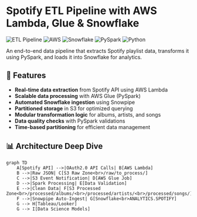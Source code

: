 # Spotify ETL Pipeline with AWS Lambda, Glue & Snowflake

![ETL Pipeline](https://img.shields.io/badge/ETL-Pipeline-blue) 
![AWS](https://img.shields.io/badge/AWS-Lambda%20%7C%20Glue%20%7C%20S3-orange)
![Snowflake](https://img.shields.io/badge/Snowflake-Data%20Warehouse-blue)
![PySpark](https://img.shields.io/badge/PySpark-3.1+-yellow)
![Python](https://img.shields.io/badge/Python-3.9+-blue)

An end-to-end data pipeline that extracts Spotify playlist data, transforms it using PySpark, and loads it into Snowflake for analytics.

## 🚀 Features

- **Real-time data extraction** from Spotify API using AWS Lambda
- **Scalable data processing** with AWS Glue (PySpark)
- **Automated Snowflake ingestion** using Snowpipe
- **Partitioned storage** in S3 for optimized querying
- **Modular transformation logic** for albums, artists, and songs
- **Data quality checks** with PySpark validations
- **Time-based partitioning** for efficient data management

## 📊 Architecture Deep Dive

```mermaid
graph TD
    A[Spotify API] -->|OAuth2.0 API Calls| B[AWS Lambda]
    B -->|Raw JSON| C[S3 Raw Zone<br>/raw/to_process/]
    C -->|S3 Event Notification| D[AWS Glue Job]
    D -->|Spark Processing| E[Data Validation]
    E -->|Clean Data| F[S3 Processed Zone<br>/processed/albums/<br>/processed/artists/<br>/processed/songs/]
    F -->|Snowpipe Auto-Ingest| G[Snowflake<br>ANALYTICS.SPOTIFY]
    G --> H[Tableau/Looker]
    G --> I[Data Science Models]
